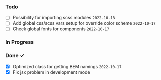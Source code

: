 ### Todo

-   [ ] Possibility for importing scss modules `2022-10-18`
-   [ ] Add global css/scss vars setup for override color scheme `2022-10-17`
-   [ ] Check global fonts for components `2022-10-17`

### In Progress

### Done ✓

-   [x] Optimized class for getting BEM namings `2022-10-17`
-   [x] Fix jsx problem in development mode
